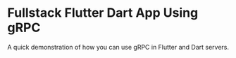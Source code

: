 # Fullstack Flutter Dart App Using gRPC

A quick demonstration of how you can use gRPC in Flutter and Dart servers.
